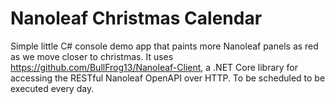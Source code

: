# Nanoleaf Christmas Calendar

Simple little C# console demo app that paints more Nanoleaf panels as red as we move closer to christmas. It uses https://github.com/BullFrog13/Nanoleaf-Client, a .NET Core library for accessing the RESTful Nanoleaf OpenAPI over HTTP. To be scheduled to be executed every day.
